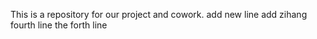 This is a repository for our project and cowork.
add new line
add
zihang fourth line
the forth line

